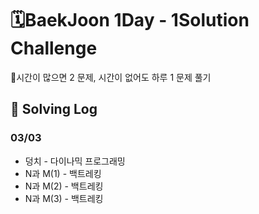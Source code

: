 # 🗓BaekJoon 1Day - 1Solution Challenge

📌시간이 많으면 2 문제, 시간이 없어도 하루 1 문제 풀기

## 📅 Solving Log

### 03/03

- 덩치 - 다이나믹 프로그래밍
- N과 M(1) - 백트레킹
- N과 M(2) - 백트레킹
- N과 M(3) - 백트레킹
